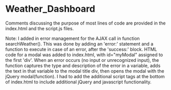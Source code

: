 # Weather_Dashboard

Comments discussing the purpose of most lines of code are provided in the index.html and the script.js files.

Note:  I added in error management for the AJAX call in function searchWeather().  This was done by adding an 'error:' statement and a function to execute in case of an error, after the 'success:' block.  HTML code for a modal was added to index.html, with id="myModal" assigned to the first 'div'.  When an error occurs (no input or unrecognized input), the function captures the type and description of the error in a variable, adds the text in that variable to the modal title div, then opens the modal with the jQuery modal(function).  I had to add the additional script tags at the bottom of index.html to include additional jQuery and javascript functionality.